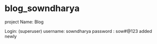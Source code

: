 # blog_sowndharya
project Name: Blog

Login: (superuser)
username: sowndharya
password : sow#@123
added newly
